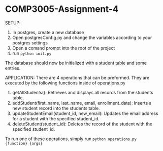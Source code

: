 # COMP3005-Assignment-4
SETUP:
1. In postgres, create a new database
2. Open postgresConfig.py and change the variables according to your postgres settings
3. Open a comand prompt into the root of the project
4. run `python init.py`

The database should now be initialized with a student table and some entries.

APPLICATION:
There are 4 operations that can be preformed. They are executed by the following functions inside of operations.py
1. getAllStudents(): Retrieves and displays all records from the students table.
2. addStudent(first_name, last_name, email, enrollment_date): Inserts a new student record into the students table.
3. updateStudentEmail(student_id, new_email): Updates the email address for a student with the specified student_id.
4. deleteStudent(student_id): Deletes the record of the student with the specified student_id.

To run one of these operations, simply run `python operations.py {function} {args}`

